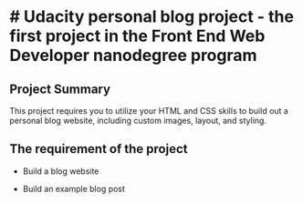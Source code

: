 # # Udacity personal blog project - the first project in the Front End Web Developer nanodegree program

## Project Summary

This project requires you to utilize your HTML and CSS skills to build out a personal blog website, including custom images, layout, and styling.

## The requirement of the project

- Build a blog website

- Build an example blog post
